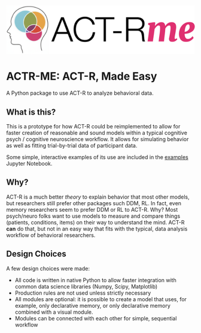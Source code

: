 
![image](logo.png) 

# ACTR-ME: ACT-R, Made Easy

A Python package to use ACT-R to analyze behavioral data.

## What is this?

This is a prototype for how ACT-R could be reimplemented to allow for faster creation of reasonable and 
sound models within a typical cognitive psych / cognitive neuroscience workflow. It allows for simulating 
behavior as well as fitting trial-by-trial data of participant data.

Some simple, interactive examples of its use are included in the [examples](./examples/examples.ipynb) Jupyter Notebook.  

## Why?

ACT-R is a much better _theory_ to explain behavior that most other models, but researchers still 
prefer other packages such DDM, RL. In fact, even memory researchers seem to prefer DDM or RL to ACT-R.
Why? Most psych/neuro folks want to use models to measure and compare things (patients, conditions, items) 
on their way to understand the mind. ACT-R __can__ do that, but not in an easy way that fits with the typical, 
data analysis workflow of behavioral researchers.

## Design Choices

A few design choices were made:

* All code is written in native Python to allow faster integration with common data science libraries (Numpy, Scipy, 
Matplotlib)
* Production rules are not used unless strictly necessary
* All modules are optional: it is possible to create a model that uses, for example, only declarative memory, or only 
declarative memory combined with a visual module.
* Modules can be connected with each other for simple, sequential workflow